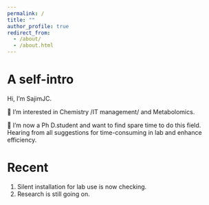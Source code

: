 ```yaml
---
permalink: /
title: ""
author_profile: true
redirect_from: 
  - /about/
  - /about.html
---
```



A self-intro
======
Hi, I’m SajimJC.

👀 I’m interested in Chemistry /IT management/ and Metabolomics.

💞️ I’m now a Ph D.student and want to find spare time to do this field. Hearing from all suggestions for time-consuming in lab and enhance efficiency.

Recent 
======
1. Silent installation for lab use is now checking.
2. Research is still going on.

